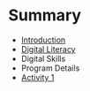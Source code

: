 # Summary

* [Introduction](README.md)
* [Digital Literacy](chapter1.md)
* Digital Skills
* Program Details
* [Activity 1](activity-1.md)

